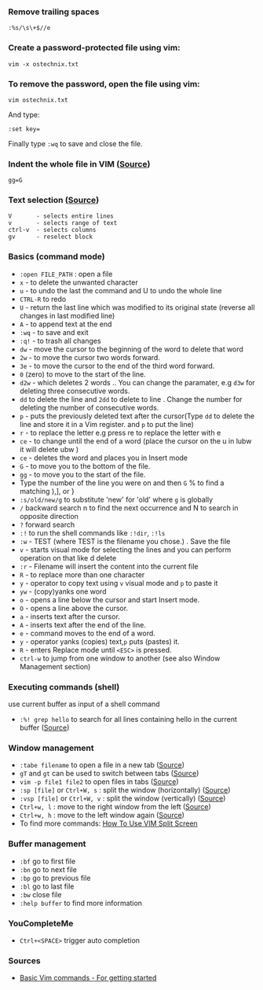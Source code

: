 ### Remove trailing spaces

`:%s/\s\+$//e`

### Create a password-protected file using vim:

`vim -x ostechnix.txt`

### To remove the password, open the file using vim:

`vim ostechnix.txt`

And type:

`:set key=`

Finally type `:wq` to save and close the file.

### Indent the whole file in VIM ([Source](https://stackoverflow.com/questions/506075/how-do-i-fix-the-indentation-of-an-entire-file-in-vi))

`gg=G`

### Text selection ([Source](https://www.cs.swarthmore.edu/oldhelp/vim/selection.html))
```
V       - selects entire lines
v       - selects range of text
ctrl-v  - selects columns
gv      - reselect block
```

### Basics (command mode)
* `:open FILE_PATH` : open a file
* `x` - to delete the unwanted character
* `u` - to undo the last the command and U to undo the whole line
* `CTRL-R` to redo
* `U` - return the last line which was modified to its original state (reverse all changes in last modified line)
* `A` - to append text at the end
* `:wq` - to save and exit
* `:q!` - to trash all changes
* `dw` - move the cursor to the beginning of the word to delete that word
* `2w` - to move the cursor two words forward.
* `3e` - to move the cursor to the end of the third word forward.
* `0` (zero) to move to the start of the line.
* `d2w` - which deletes 2 words .. You can change the paramater, e.g `d3w` for deleting three consecutive words.
* `dd` to delete the line and `2dd` to delete to line . Change the number for deleting the number of consecutive words.
* `p` - puts the previously deleted text after the cursor(Type `dd` to delete the line and store it in a Vim register. and `p` to put the line)
* `r` - to replace the letter e.g press re to replace the letter with e
* `ce` - to change until the end of a word (place the cursor on the u in lubw it will delete ubw )
* `ce` - deletes the word and places you in Insert mode
* `G` - to move you to the bottom of the file.
* `gg` - to move you to the start of the file.
* Type the number of the line you were on and then `G`
% to find a matching ),], or }
* `:s/old/new/g` to substitute 'new' for 'old' where `g` is globally
* `/` backward search n to find the next occurrence and N to search in opposite direction
* `?` forward search
* `:!` to run the shell commands like `:!dir`, `:!ls`
* `:w` - TEST (where TEST is the filename you chose.) . Save the file
* `v` - starts visual mode for selecting the lines and you can perform operation on that like d delete
* `:r` - Filename will insert the content into the current file
* `R` - to replace more than one character
* `y` - operator to copy text using `v` visual mode and `p` to paste it
* `yw` - (copy)yanks one word
* `o` - opens a line below the cursor and start Insert mode.
* `O` - opens a line above the cursor.
* `a` - inserts text after the cursor.
* `A` - inserts text after the end of the line.
* `e` - command moves to the end of a word.
* `y` - operator yanks (copies) text,`p` puts (pastes) it.
* `R` - enters Replace mode until `<ESC>` is pressed.
* `ctrl-w` to jump from one window to another (see also Window Management section)

### Executing commands (shell)

use current buffer as input of a shell command
* `:%! grep hello` to search for all lines containing hello in the current buffer ([Source](https://superuser.com/a/1507327/453117))

### Window management
* `:tabe filename` to open a file in a new tab ([Source](https://unix.stackexchange.com/a/27587/220566))
* `gT` and `gt` can be used to switch between tabs ([Source](https://unix.stackexchange.com/a/27587/220566))
* `vim -p file1 file2` to open files in tabs ([Source](https://unix.stackexchange.com/questions/27586/how-can-i-edit-multiple-files-in-vim#comment37261_27587))
* `:sp [file]` or `Ctrl+W, s` : split the window (horizontally) ([Source](https://unix.stackexchange.com/a/27616/220566))
* `:vsp [file]` or `Ctrl+W, v` : split the window (vertically) ([Source](https://unix.stackexchange.com/a/27616/220566))
* `Ctrl+w, l` : move to the right window from the left ([Source](https://linuxhint.com/how-to-use-vim-split-screen/))
* `Ctrl+w, h` : move to the left window again ([Source](https://linuxhint.com/how-to-use-vim-split-screen/))
* To find more commands: [How To Use VIM Split Screen](https://linuxhint.com/how-to-use-vim-split-screen/)

### Buffer management
* `:bf` go to first file
* `:bn` go to next file
* `:bp` go to previous file
* `:bl` go to last file
* `:bw` close file
* `:help buffer` to find more information

### YouCompleteMe
* `Ctrl+<SPACE>` trigger auto completion

### Sources
* [Basic Vim commands - For getting started](https://coderwall.com/p/adv71w/basic-vim-commands-for-getting-started)
